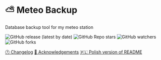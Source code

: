 # ⛅ Meteo Backup

Database backup tool for my meteo station

![GitHub release (latest by date)](https://img.shields.io/github/v/release/bartekl1/meteo-backup?style=flat-square)
![GitHub Repo stars](https://img.shields.io/github/stars/bartekl1/meteo-backup?style=flat-square)
![GitHub watchers](https://img.shields.io/github/watchers/bartekl1/meteo-backup?style=flat-square)
![GitHub forks](https://img.shields.io/github/forks/bartekl1/meteo-backup?style=flat-square)

<!-- [📖 Documentation](https://github.com/bartekl1/meteo-backup/wiki) -->
[🕑 Changelog](CHANGELOG.md)
[🎁 Acknowledgements](ACKNOWLEDGEMENTS.md)
[🇵🇱 Polish version of README](README_PL.md)
